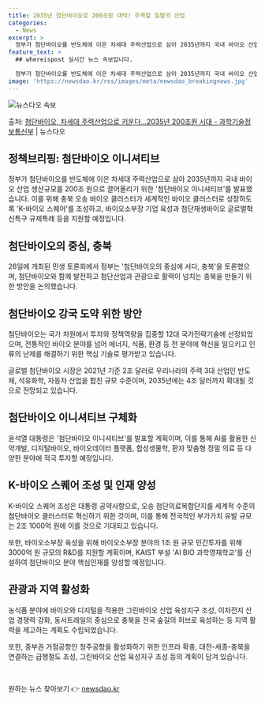 ```yaml
---
title: 2035년 첨단바이오로 200조원 대박! 주목할 일말의 산업
categories:
  - News
excerpt: >
  정부가 첨단바이오를 반도체에 이은 차세대 주력산업으로 삼아 2035년까지 국내 바이오 산업 생산규모를 200…
feature_text: >
  ## whereispost 실시간 뉴스 속보입니다.

  정부가 첨단바이오를 반도체에 이은 차세대 주력산업으로 삼아 2035년까지 국내 바이오 산업 생산규모를 200…
image: 'https://newsdao.kr/res/images/meta/newsdao_breakingnews.jpg'
---
```


![뉴스다오 속보](https://newsdao.kr/res/images/meta/newsdao_breakingnews.jpg)

<p>출처: <a href="https://newsdao.kr/3432" rel="dofollow">첨단바이오, 차세대 주력산업으로 키운다…2035년 200조원 시대 - 과학기술정보통신부</a> | 뉴스다오</p>

<h2 data-ke-size="size26">정책브리핑: 첨단바이오 이니셔티브</h2>
<p data-ke-size="size16">정부가 첨단바이오를 반도체에 이은 차세대 주력산업으로 삼아 2035년까지 국내 바이오 산업 생산규모를 200조 원으로 끌어올리기 위한 '첨단바이오 이니셔티브'를 발표했습니다. 이를 위해 충북 오송 바이오 클러스터가 세계적인 바이오 클러스터로 성장하도록 'K-바이오 스퀘어'를 조성하고, 바이오소부장 기업 육성과 첨단재생바이오 글로벌혁신특구 규제특례 등을 지원할 예정입니다.</p>

<h2 data-ke-size="size24">첨단바이오의 중심, 충북</h2>
<p data-ke-size="size16">26일에 개최된 민생 토론회에서 정부는 '첨단바이오의 중심에 서다, 충북'을 토론했으며, 첨단바이오와 함께 발전하고 첨단산업과 관광으로 활력이 넘치는 충북을 만들기 위한 방안을 논의했습니다.</p>

<h2 data-ke-size="size24">첨단바이오 강국 도약 위한 방안</h2>
<p data-ke-size="size16">첨단바이오는 국가 차원에서 투자와 정책역량을 집중할 12대 국가전략기술에 선정되었으며, 전통적인 바이오 분야를 넘어 에너지, 식품, 환경 등 전 분야에 혁신을 일으키고 인류의 난제를 해결하기 위한 핵심 기술로 평가받고 있습니다.</p>
<p data-ke-size="size16">글로벌 첨단바이오 시장은 2021년 기준 2조 달러로 우리나라의 주력 3대 산업인 반도체, 석유화학, 자동차 산업을 합친 규모 수준이며, 2035년에는 4조 달러까지 확대될 것으로 전망되고 있습니다.</p>

<h2 data-ke-size="size24">첨단바이오 이니셔티브 구체화</h2>
<p data-ke-size="size16">윤석열 대통령은 '첨단바이오 이니셔티브'를 발표할 계획이며, 이를 통해 AI를 활용한 신약개발, 디지털바이오, 바이오데이터 플랫폼, 합성생물학, 환자 맞춤형 정밀 의료 등 다양한 분야에 적극 투자할 예정입니다.</p>

<h2 data-ke-size="size24">K-바이오 스퀘어 조성 및 인재 양성</h2>
<p data-ke-size="size16">K-바이오 스퀘어 조성은 대통령 공약사항으로, 오송 첨단의료복합단지를 세계적 수준의 첨단바이오 클러스터로 혁신하기 위한 것이며, 이를 통해 전국적인 부가가치 유발 규모는 2조 1000억 원에 이를 것으로 기대되고 있습니다.</p>
<p data-ke-size="size16">또한, 바이오소부장 육성을 위해 바이오소부장 분야의 1조 원 규모 민간투자를 위해 3000억 원 규모의 R&D를 지원할 계획이며, KAIST 부설 'AI BIO 과학영재학교'를 신설하여 첨단바이오 분야 핵심인재를 양성할 예정입니다.</p>

<h2 data-ke-size="size24">관광과 지역 활성화</h2>
<p data-ke-size="size16">농식품 분야에 바이오와 디지털을 적용한 그린바이오 산업 육성지구 조성, 이차전지 산업 경쟁력 강화, 동서트레일의 중심으로 충북을 전국 숲길의 허브로 육성하는 등 지역 활력을 제고하는 계획도 수립되었습니다.</p>
<p data-ke-size="size16">또한, 중부권 거점공항인 청주공항을 활성화하기 위한 인프라 확충, 대전-세종-충북을 연결하는 급행철도 조성, 그린바이오 산업 육성지구 조성 등의 계획이 담겨 있습니다.</p>
<p data-ke-size="size16">&nbsp;</p> 

원하는 뉴스 찾아보기 👉 <a href="https://newsdao.kr" rel="dofollow">newsdao.kr</a>


